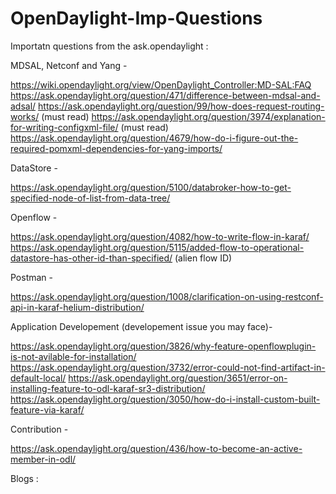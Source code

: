# OpenDaylight-Imp-Questions

Importatn questions from the ask.opendaylight :

MDSAL, Netconf and Yang - 

https://wiki.opendaylight.org/view/OpenDaylight_Controller:MD-SAL:FAQ
https://ask.opendaylight.org/question/471/difference-between-mdsal-and-adsal/
https://ask.opendaylight.org/question/99/how-does-request-routing-works/  (must read)
https://ask.opendaylight.org/question/3974/explanation-for-writing-configxml-file/ (must read)
https://ask.opendaylight.org/question/4679/how-do-i-figure-out-the-required-pomxml-dependencies-for-yang-imports/

DataStore -

https://ask.opendaylight.org/question/5100/databroker-how-to-get-specified-node-of-list-from-data-tree/

Openflow -

https://ask.opendaylight.org/question/4082/how-to-write-flow-in-karaf/
https://ask.opendaylight.org/question/5115/added-flow-to-operational-datastore-has-other-id-than-specified/ (alien flow ID)

Postman -

https://ask.opendaylight.org/question/1008/clarification-on-using-restconf-api-in-karaf-helium-distribution/

Application Developement (developement issue you may face)-

https://ask.opendaylight.org/question/3826/why-feature-openflowplugin-is-not-avilable-for-installation/
https://ask.opendaylight.org/question/3732/error-could-not-find-artifact-in-default-local/
https://ask.opendaylight.org/question/3651/error-on-installing-feature-to-odl-karaf-sr3-distribution/
https://ask.opendaylight.org/question/3050/how-do-i-install-custom-built-feature-via-karaf/

Contribution -

https://ask.opendaylight.org/question/436/how-to-become-an-active-member-in-odl/

Blogs :
